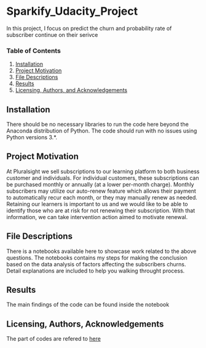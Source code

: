 # Sparkify_Udacity_Project

In this project, I focus on predict the churn and probability rate of subscriber continue on their serivce

### Table of Contents

1. [Installation](#installation)
2. [Project Motivation](#motivation)
3. [File Descriptions](#files)
4. [Results](#results)
5. [Licensing, Authors, and Acknowledgements](#licensing)

## Installation <a name="installation"></a>
There should be no necessary libraries to run the code here beyond the Anaconda distribution of Python.  The code should run with no issues using Python versions 3.*.

## Project Motivation<a name="motivation"></a>
At Pluralsight we sell subscriptions to our learning platform to both business customer and
individuals. For individual customers, these subscriptions can be purchased monthly or
annually (at a lower per-month charge). Monthly subscribers may utilize our auto-renew feature
which allows their payment to automatically recur each month, or they may manually renew as
needed. Retaining our learners is important to us and we would like to be able to identify those
who are at risk for not renewing their subscription. With that information, we can take
intervention action aimed to motivate renewal.


## File Descriptions <a name="files"></a>
There is a notebooks available here to showcase work related to the above questions.
The notebooks contains my steps for making the conclusion based on the data analysis of factors affecting the subscribers churns. Detail explanations are included to help you walking throught process.

## Results<a name="results"></a>
The main findings of the code can be found inside the notebook


## Licensing, Authors, Acknowledgements<a name="licensing"></a>
The part of codes are refered to [here](https://towardsdatascience.com/churn-prediction-3a4a36c2129a)
